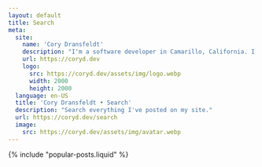 ```yaml
---
layout: default
title: Search
meta:
  site:
    name: 'Cory Dransfeldt'
    description: "I'm a software developer in Camarillo, California. I enjoy hanging out with my beautiful family and 4 rescue dogs, technology, automation, music, writing, reading and tv and movies."
    url: https://coryd.dev
    logo:
      src: https://coryd.dev/assets/img/logo.webp
      width: 2000
      height: 2000
  language: en-US
  title: 'Cory Dransfeldt • Search'
  description: "Search everything I've posted on my site."
  url: https://coryd.dev/search
  image:
    src: https://coryd.dev/assets/img/avatar.webp
---
```

<link href="/_pagefind/pagefind-ui.css" rel="stylesheet">
<style>
  :root {
    --pagefind-ui-font: InterVariable, ui-sans-serif, system-ui, -apple-system, BlinkMacSystemFont, "Segoe UI", Roboto, "Helvetica Neue", Arial, "Noto Sans", sans-serif, "Apple Color Emoji", "Segoe UI Emoji", "Segoe UI Symbol", "Noto Color Emoji";
    --pagefind-ui-primary: #374151;
    --pagefind-ui-text: #374151;
  }
  @media (prefers-color-scheme: dark) {
    :root {
      --pagefind-ui-primary: #e5e7eb;
      --pagefind-ui-text: #e5e7eb;
      --pagefind-ui-background: #152028;
      --pagefind-ui-border: #152028;
      --pagefind-ui-tag: #152028;
    }
  }
</style>
<div id="search" class="search"></div>
<script src="/_pagefind/pagefind-ui.js" onload="new PagefindUI({ element: '#search', showImages: false });"></script>
{% include "popular-posts.liquid" %}
